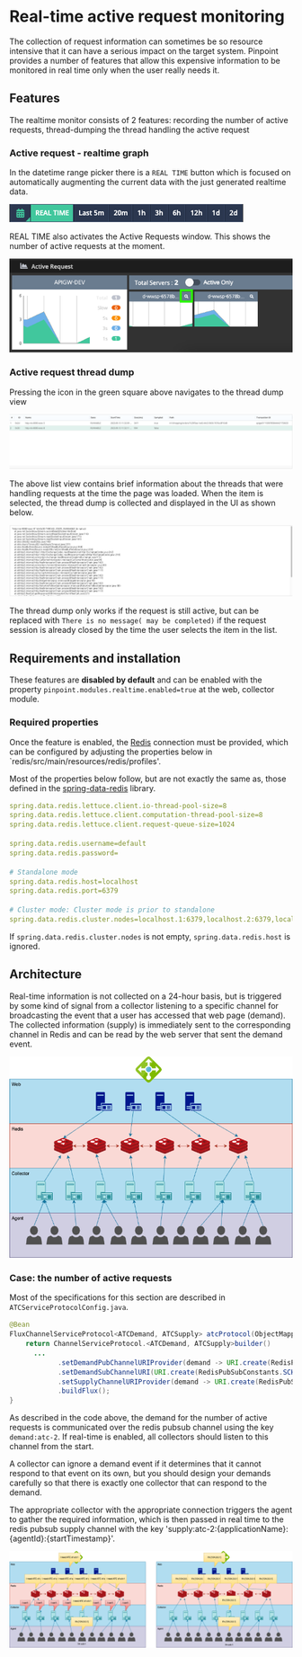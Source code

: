 # Real-time active request monitoring

The collection of request information can sometimes be so resource intensive that it can have a serious impact on the target system. Pinpoint provides a number of features that allow this expensive information to be monitored in real time only when the user really needs it.

## Features

The realtime monitor consists of 2 features: recording the number of active requests, thread-dumping the thread handling the active request

### Active request - realtime graph

In the datetime range picker there is a `REAL TIME` button which is focused on automatically augmenting the current data with the just generated realtime data.

![range picker realtime](../.gitbook/assets/range-picker-realtime.png)

REAL TIME also activates the Active Requests window. This shows the number of active requests at the moment.

![active requests](../.gitbook/assets/active-requests.png)

### Active request thread dump

Pressing the icon in the green square above navigates to the thread dump view

![thread dump list](../.gitbook/assets/thread-dump.png)

The above list view contains brief information about the threads that were handling requests at the time the page was loaded. When the item is selected, the thread dump is collected and displayed in the UI as shown below.

![thread dump detail](../.gitbook/assets/thread-dump-detail.png)

The thread dump only works if the request is still active, but can be replaced with `There is no message( may be completed)` if the request session is already closed by the time the user selects the item in the list.

## Requirements and installation

These features are **disabled by default** and can be enabled with the property `pinpoint.modules.realtime.enabled=true` at the web, collector module.

### Required properties

Once the feature is enabled, the [Redis](https://redis.io) connection must be provided, which can be configured by adjusting the properties below in `redis/src/main/resources/redis/profiles'.

Most of the properties below follow, but are not exactly the same as, those defined in the [spring-data-redis](https://spring.io/projects/spring-data-redis) library.

```yaml
spring.data.redis.lettuce.client.io-thread-pool-size=8
spring.data.redis.lettuce.client.computation-thread-pool-size=8
spring.data.redis.lettuce.client.request-queue-size=1024

spring.data.redis.username=default
spring.data.redis.password=

# Standalone mode
spring.data.redis.host=localhost
spring.data.redis.port=6379

# Cluster mode: Cluster mode is prior to standalone
spring.data.redis.cluster.nodes=localhost.1:6379,localhost.2:6379,localhost.3:6379
```

If `spring.data.redis.cluster.nodes` is not empty, `spring.data.redis.host` is ignored.

## Architecture

Real-time information is not collected on a 24-hour basis, but is triggered by some kind of signal from a collector listening to a specific channel for broadcasting the event that a user has accessed that web page (demand). The collected information (supply) is immediately sent to the corresponding channel in Redis and can be read by the web server that sent the demand event.

![redis usage summary](../.gitbook/assets/redis.drawio.png)

### Case: the number of active requests

Most of the specifications for this section are described in `ATCServiceProtocolConfig.java`.

```java
@Bean
FluxChannelServiceProtocol<ATCDemand, ATCSupply> atcProtocol(ObjectMapper objectMapper) {
    return ChannelServiceProtocol.<ATCDemand, ATCSupply>builder()
      ...
            .setDemandPubChannelURIProvider(demand -> URI.create(RedisPubSubConstants.SCHEME + ":demand:atc-2"))
            .setDemandSubChannelURI(URI.create(RedisPubSubConstants.SCHEME + ":demand:atc-2"))
            .setSupplyChannelURIProvider(demand -> URI.create(RedisPubSubConstants.SCHEME + ":supply:atc-2:" + demand.getApplicationName() + ':' + demand.getAgentId() + ':' + demand.getStartTimestamp()))
            .buildFlux();
}
```

As described in the code above, the demand for the number of active requests is communicated over the redis pubsub channel using the key `demand:atc-2`. If real-time is enabled, all collectors should listen to this channel from the start.

A collector can ignore a demand event if it determines that it cannot respond to that event on its own, but you should design your demands carefully so that there is exactly one collector that can respond to the demand.

The appropriate collector with the appropriate connection triggers the agent to gather the required information, which is then passed in real time to the redis pubsub supply channel with the key 'supply:atc-2:{applicationName}:{agentId}:{startTimestamp}'.

![redis request response](../.gitbook/assets/redis-req-res.drawio.png)
